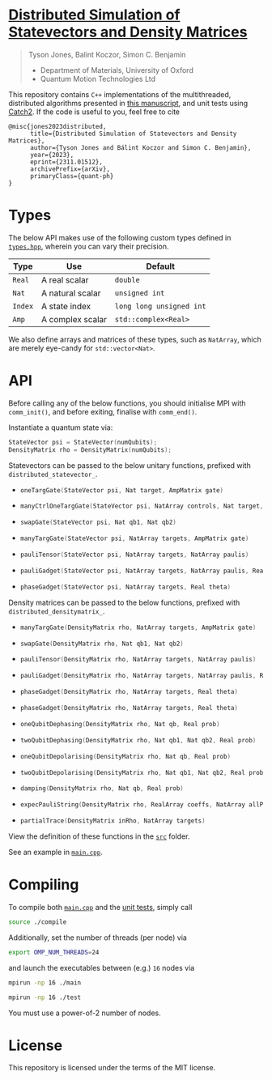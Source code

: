 
[Distributed Simulation of Statevectors and Density Matrices](https://arxiv.org/abs/2311.01512)
===========================================================

> Tyson Jones, Balint Koczor, Simon C. Benjamin  
> - Department of Materials, University of Oxford  
> - Quantum Motion Technologies Ltd


This repository contains `C++` implementations of the multithreaded, distributed algorithms presented in [this manuscript](https://arxiv.org/abs/2311.01512), and unit tests using [Catch2](https://github.com/catchorg/Catch2). If the code is useful to you, feel free to cite
```
@misc{jones2023distributed,
      title={Distributed Simulation of Statevectors and Density Matrices}, 
      author={Tyson Jones and Bálint Koczor and Simon C. Benjamin},
      year={2023},
      eprint={2311.01512},
      archivePrefix={arXiv},
      primaryClass={quant-ph}
}
```

# Types

The below API makes use of the following custom types defined in [`types.hpp`](src/types.hpp), wherein you can vary their precision.

| Type   | Use           | Default
|--------|---------------|----------|
| `Real` | A real scalar | `double` |
| `Nat`  | A natural scalar | `unsigned int` |
| `Index` | A state index | `long long unsigned int` |
| `Amp` | A complex scalar | `std::complex<Real>` |

We also define arrays and matrices of these types, such as `NatArray`, which are merely eye-candy for `std::vector<Nat>`.


# API

Before calling any of the below functions, you should initialise MPI with `comm_init()`, and before exiting, finalise with `comm_end()`.

Instantiate a quantum state via:
```C++
StateVector psi = StateVector(numQubits);
DensityMatrix rho = DensityMatrix(numQubits);
```

Statevectors can be passed to the below unitary functions, prefixed with `distributed_statevector_`.

- ```C++
  oneTargGate(StateVector psi, Nat target, AmpMatrix gate)
  ```
- ```C++
  manyCtrlOneTargGate(StateVector psi, NatArray controls, Nat target, AmpMatrix gate)
  ```
- ```C++
  swapGate(StateVector psi, Nat qb1, Nat qb2)
  ```
- ```C++
  manyTargGate(StateVector psi, NatArray targets, AmpMatrix gate)
  ```
- ```C++
  pauliTensor(StateVector psi, NatArray targets, NatArray paulis)
  ```
- ```C++
  pauliGadget(StateVector psi, NatArray targets, NatArray paulis, Real theta)
  ```
- ```C++
  phaseGadget(StateVector psi, NatArray targets, Real theta)
  ```

Density matrices can be passed to the below functions, prefixed with `distributed_densitymatrix_`.

- ```C++
  manyTargGate(DensityMatrix rho, NatArray targets, AmpMatrix gate)
  ```
- ```C++
  swapGate(DensityMatrix rho, Nat qb1, Nat qb2)
  ```
- ```C++
  pauliTensor(DensityMatrix rho, NatArray targets, NatArray paulis)
  ```
- ```C++
  pauliGadget(DensityMatrix rho, NatArray targets, NatArray paulis, Real theta)
  ```
- ```C++
  phaseGadget(DensityMatrix rho, NatArray targets, Real theta)
  ```
- ```C++
  phaseGadget(DensityMatrix rho, NatArray targets, Real theta)
  ```
- ```C++
  oneQubitDephasing(DensityMatrix rho, Nat qb, Real prob)
  ```
- ```C++
  twoQubitDephasing(DensityMatrix rho, Nat qb1, Nat qb2, Real prob)
  ```
- ```C++
  oneQubitDepolarising(DensityMatrix rho, Nat qb, Real prob)
  ```
- ```C++
  twoQubitDepolarising(DensityMatrix rho, Nat qb1, Nat qb2, Real prob)
  ```
- ```C++
  damping(DensityMatrix rho, Nat qb, Real prob)
  ```
- ```C++
  expecPauliString(DensityMatrix rho, RealArray coeffs, NatArray allPaulis)
  ```
- ```C++
  partialTrace(DensityMatrix inRho, NatArray targets)
  ```

View the definition of these functions in the [`src`](/src/) folder.

See an example in [`main.cpp`](main.cpp).


# Compiling

To compile both [`main.cpp`](main.cpp) and the [unit tests](/tests/), simply call
```bash
source ./compile
```
Additionally, set the number of threads (per node) via
```bash
export OMP_NUM_THREADS=24
```
and launch the executables between (e.g.) `16` nodes via
```bash
mpirun -np 16 ./main
```
```bash
mpirun -np 16 ./test
```
You must use a power-of-2 number of nodes.


# License

This repository is licensed under the terms of the MIT license.